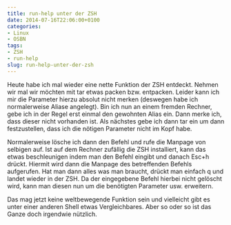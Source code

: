```yaml
---
title: run-help unter der ZSH
date: 2014-07-16T22:06:00+0100
categories:
- Linux
- OSBN
tags:
- ZSH
- run-help
slug: run-help-unter-der-zsh
---
```

Heute habe ich mal wieder eine nette Funktion der ZSH entdeckt. Nehmen wir mal wir möchten mit tar etwas packen bzw. entpacken. Leider kann ich mir die Parameter hierzu absolut nicht merken (deswegen habe ich normalerweise Aliase angelegt). Bin ich nun an einem fremden Rechner, gebe ich in der Regel erst einmal den gewohnten Alias ein. Dann merke ich, dass dieser nicht vorhanden ist. Als nächstes gebe ich dann tar ein um dann festzustellen, dass ich die nötigen Parameter nicht im Kopf habe.

Normalerweise lösche ich dann den Befehl und rufe die Manpage von selbigen auf. Ist auf dem Rechner zufällig die ZSH installiert, kann das etwas beschleunigen indem man den Befehl eingibt und danach Esc+h drückt. Hiermit wird dann die Manpage des betreffenden Befehls aufgerufen. Hat man dann alles was man braucht, drückt man einfach q und landet wieder in der ZSH. Da der eingegebene Befehl hierbei nicht gelöscht wird, kann man diesen nun um die benötigten Parameter usw. erweitern.

Das mag jetzt keine weltbewegende Funktion sein und vielleicht gibt es unter einer anderen Shell etwas Vergleichbares. Aber so oder so ist das Ganze doch irgendwie nützlich.
